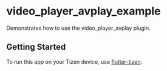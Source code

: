 # video_player_avplay_example

Demonstrates how to use the video_player_avplay plugin.

## Getting Started

To run this app on your Tizen device, use [flutter-tizen](https://github.com/flutter-tizen/flutter-tizen).
